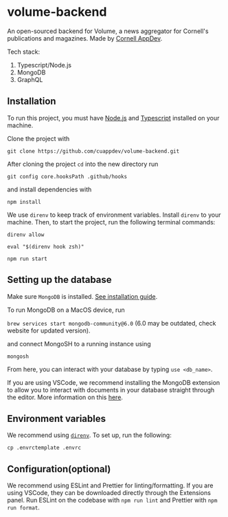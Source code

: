 # volume-backend

An open-sourced backend for Volume, a news aggregator for Cornell's publications
and magazines. Made by [Cornell AppDev](cornellappdev.com).

Tech stack:

1. Typescript/Node.js
2. MongoDB
3. GraphQL

## Installation

To run this project, you must have [Node.js](https://nodejs.org/en/download/) and [Typescript](https://www.typescriptlang.org/docs/handbook/typescript-in-5-minutes.html) installed on your machine.

Clone the project with

`git clone https://github.com/cuappdev/volume-backend.git`

After cloning the project `cd` into the new directory run

`git config core.hooksPath .github/hooks`

and install dependencies with

`npm install`

We use `direnv` to keep track of environment variables. Install `direnv` to your machine.
Then, to start the project, run the following terminal commands:

`direnv allow` 

`eval "$(direnv hook zsh)"`

`npm run start`


## Setting up the database

Make sure `MongoDB` is installed. [See installation guide](https://docs.mongodb.com/manual/installation/).

To run MongoDB on a MacOS device, run

`brew services start mongodb-community@6.0` (6.0 may be outdated, check website for updated version).

and connect MongoSH to a running instance using

`mongosh`

From here, you can interact with your database by typing `use <db_name>`.

If you are using VSCode, we recommend installing the MongoDB extension to allow you to interact with documents in your database straight through the editor. More information on this [here](https://code.visualstudio.com/docs/azure/mongodb).

## Environment variables

We recommend using [`direnv`](https://direnv.net/). To set up, run the following:

`cp .envrctemplate .envrc`

## Configuration(optional)

We recommend using ESLint and Prettier for linting/formatting. If you are using VSCode, they can be downloaded directly through the Extensions panel. Run ESLint on the codebase with `npm run lint` and Prettier with `npm run format`.
